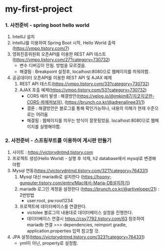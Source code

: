 # my-first-project

### 1. 사전준비 - spring boot hello world

1. IntelliJ 설치
2. IntelliJ를 이용하여 Spring Boot 시작, Hello World 출력(https://vmpo.tistory.com/7)
3. 영화진흥위원회 오픈API를 이용한 REST API 테스트(https://vmpo.tistory.com/27?category=730732)
   - 변수 디버깅이 안됨. 방법을 모르겠음.
   - 해결됨 : Breakpoint 설정후, localhost:8080으로 웹페이지를 띄워야함.
4. 공공데이터 오픈API를 이용한 REST API 및 AJAX 예제
   1. REST API 테스트(https://vmpo.tistory.com/33?category=730732)
   2. AJAX 호출 예제(https://vmpo.tistory.com/53?category=730732)
      - CORS 에러 발생 : 해결방안(https://velog.io/@jmkim87/지긋지긋한-CORS-파헤쳐보자), (https://brunch.co.kr/@adrenalinee31/1)
      - 결론 : 해결방안은 블로그를 통해 확인가능하나, 내용의 이해가 현재 수준으로는 어려움
      - 해결됨 : 웹페이지를 띄우는 방식이 잘못됬었음. localhost:8080으로 웹페이지를 실행해야함.

### 2. 사전준비 - 스프링부트를 이용하여 게시판 만들기

1. 사이트 : https://victorydntmd.tistory.com
2. 프로젝트 생성(Hello World) - 실행 후 삭제, h2 database에서 mysql로 변경해야함
3. Mysql 연동(https://victorydntmd.tistory.com/321?category=764331)
   1. Mysql 대신 mariadb로 설치한다 (https://hoony-gunputer.tistory.com/entry/Mac에서-Maria-DB설치하기)
   2. mariadb 로그인 계정을 설정한다 (https://brunch.co.kr/@artiveloper/21) : 2번방법
      - user:root, pw:root1234
   3. 프로젝트에 데이터베이스를 연결한다.
      - victolee 블로그의 내용대로 데이터베이스 설정을 진행한다.
      - 데이터베이스 연결시 https://csy7792.tistory.com/63 참조하여 mariadb 연결 >>> dependencies, reimport gradle, application.properties 입력 참고할 것.
4. JPA 설정(https://victorydntmd.tistory.com/323?category=764331)
   - yml이 아닌, property로 설정함.
